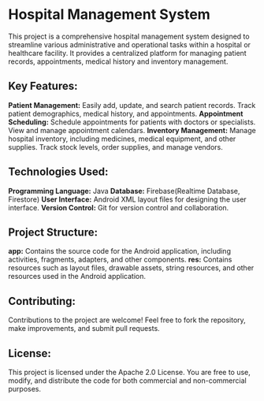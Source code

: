 # Hospital Management System

This project is a comprehensive hospital management system designed to streamline various administrative and operational tasks within a hospital or healthcare facility. It provides a centralized platform for managing patient records, appointments, medical history and inventory management.

## Key Features:

**Patient Management:** Easily add, update, and search patient records. Track patient demographics, medical history, and appointments.
**Appointment Scheduling:** Schedule appointments for patients with doctors or specialists. View and manage appointment calendars.
**Inventory Management:** Manage hospital inventory, including medicines, medical equipment, and other supplies. Track stock levels, order supplies, and manage vendors.

## Technologies Used:

**Programming Language:** Java
**Database:** Firebase(Realtime Database, Firestore)
**User Interface:** Android XML layout files for designing the user interface.
**Version Control:** Git for version control and collaboration.

## Project Structure:

**app:** Contains the source code for the Android application, including activities, fragments, adapters, and other components.
**res:** Contains resources such as layout files, drawable assets, string resources, and other resources used in the Android application.

## Contributing:

Contributions to the project are welcome! Feel free to fork the repository, make improvements, and submit pull requests.

## License:

This project is licensed under the Apache 2.0 License. You are free to use, modify, and distribute the code for both commercial and non-commercial purposes.
